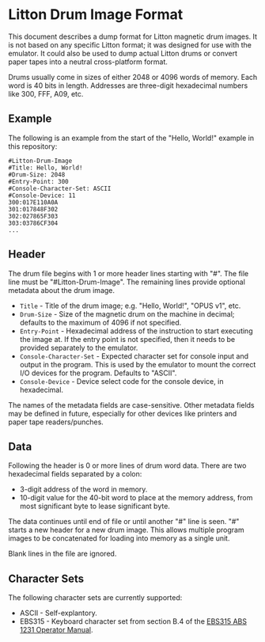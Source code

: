 Litton Drum Image Format
========================

This document describes a dump format for Litton magnetic drum images.
It is not based on any specific Litton format; it was designed for use
with the emulator.  It could also be used to dump actual Litton drums
or convert paper tapes into a neutral cross-platform format.

Drums usually come in sizes of either 2048 or 4096 words of memory.
Each word is 40 bits in length.  Addresses are three-digit hexadecimal
numbers like 300, FFF, A09, etc.

## Example

The following is an example from the start of the "Hello, World!"
example in this repository:

    #Litton-Drum-Image
    #Title: Hello, World!
    #Drum-Size: 2048
    #Entry-Point: 300
    #Console-Character-Set: ASCII
    #Console-Device: 11
    300:017E110A0A
    301:017848F302
    302:027865F303
    303:03786CF304
    ...

## Header

The drum file begins with 1 or more header lines starting with "#".
The file line must be "#Litton-Drum-Image".  The remaining lines
provide optional metadata about the drum image.

* `Title` - Title of the drum image; e.g. "Hello, World!", "OPUS v1", etc.
* `Drum-Size` - Size of the magnetic drum on the machine in decimal;
defaults to the maximum of 4096 if not specified.
* `Entry-Point` - Hexadecimal address of the instruction to start executing
the image at.  If the entry point is not specified, then it needs to be
provided separately to the emulator.
* `Console-Character-Set` - Expected character set for console input and
output in the program.  This is used by the emulator to mount the correct
I/O devices for the program.  Defaults to "ASCII".
* `Console-Device` - Device select code for the console device, in hexadecimal.

The names of the metadata fields are case-sensitive.  Other metadata fields
may be defined in future, especially for other devices like printers and
paper tape readers/punches.

## Data

Following the header is 0 or more lines of drum word data.  There are two
hexadecimal fields separated by a colon:

* 3-digit address of the word in memory.
* 10-digit value for the 40-bit word to place at the memory address,
from most significant byte to lease significant byte.

The data continues until end of file or until another "#" line is seen.
"#" starts a new header for a new drum image.  This allows multiple
program images to be concatenated for loading into memory as a single unit.

Blank lines in the file are ignored.

## Character Sets

The following character sets are currently supported:

* ASCII - Self-explantory.
* EBS315 - Keyboard character set from section B.4 of the [EBS315 ABS 1231 Operator Manual](http://www.bitsavers.org/pdf/litton/EBS315_ABS_1231_Operator_Manual_1969.pdf).
